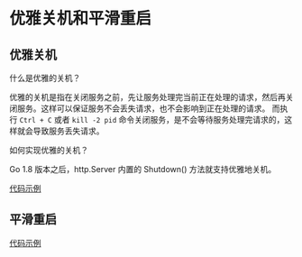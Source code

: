 # 优雅关机和平滑重启

## 优雅关机

什么是优雅的关机？

优雅的关机是指在关闭服务之前，先让服务处理完当前正在处理的请求，然后再关闭服务。这样可以保证服务不会丢失请求，也不会影响到正在处理的请求。
而执行 `Ctrl + C` 或者 `kill -2 pid` 命令关闭服务，是不会等待服务处理完请求的，这样就会导致服务丢失请求。

如何实现优雅的关机？

Go 1.8 版本之后，http.Server 内置的 Shutdown() 方法就支持优雅地关机。

[代码示例](./gin_shutdown.go)

## 平滑重启

[代码示例](./gin_graceful_restart.go)
